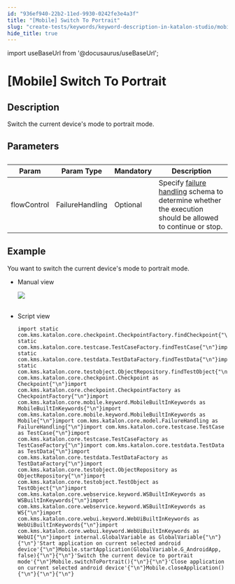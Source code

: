 ```yaml
---
id: "936ef940-22b2-11ed-9930-0242fe3e4a3f"
title: "[Mobile] Switch To Portrait"
slug: "create-tests/keywords/keyword-description-in-katalon-studio/mobile-keywords/mobile-switch-to-portrait"
hide_title: true
---
```

import useBaseUrl from '@docusaurus/useBaseUrl';


# <a id="id_0" class="anchor_top_offset"/><a id="ariaid-title1" class="anchor_top_offset"/>[Mobile] Switch To Portrait


## <a id="id_0__id_1" class="anchor_top_offset"/>Description  

              
<p xmlns="http://www.w3.org/1999/xhtml" className="p">Switch the current device's mode to portrait mode.</p> 
      

## <a id="id_0__id_2" class="anchor_top_offset"/>Parameters  

              
<table xmlns="http://www.w3.org/1999/xhtml" className="table anchor_top_offset" id="id_0__6a3bd71e-47e7-45d5-9cb2-1a3a18b38b99"><caption /><thead className="thead"><tr className><th className="entry anchor_top_offset" id="id_0__6a3bd71e-47e7-45d5-9cb2-1a3a18b38b99__entry__1">Param</th><th className="entry anchor_top_offset" id="id_0__6a3bd71e-47e7-45d5-9cb2-1a3a18b38b99__entry__2">Param Type</th><th className="entry anchor_top_offset" id="id_0__6a3bd71e-47e7-45d5-9cb2-1a3a18b38b99__entry__3">Mandatory</th><th className="entry anchor_top_offset" id="id_0__6a3bd71e-47e7-45d5-9cb2-1a3a18b38b99__entry__4">Description</th></tr></thead><tbody className="tbody"><tr className><td className="entry" headers="id_0__6a3bd71e-47e7-45d5-9cb2-1a3a18b38b99__entry__1 id_0__6a3bd71e-47e7-45d5-9cb2-1a3a18b38b99__entry__2 id_0__6a3bd71e-47e7-45d5-9cb2-1a3a18b38b99__entry__3 id_0__6a3bd71e-47e7-45d5-9cb2-1a3a18b38b99__entry__4 ">flowControl</td><td className="entry" headers="id_0__6a3bd71e-47e7-45d5-9cb2-1a3a18b38b99__entry__1 id_0__6a3bd71e-47e7-45d5-9cb2-1a3a18b38b99__entry__2 id_0__6a3bd71e-47e7-45d5-9cb2-1a3a18b38b99__entry__3 id_0__6a3bd71e-47e7-45d5-9cb2-1a3a18b38b99__entry__4 ">FailureHandling</td><td className="entry" headers="id_0__6a3bd71e-47e7-45d5-9cb2-1a3a18b38b99__entry__1 id_0__6a3bd71e-47e7-45d5-9cb2-1a3a18b38b99__entry__2 id_0__6a3bd71e-47e7-45d5-9cb2-1a3a18b38b99__entry__3 id_0__6a3bd71e-47e7-45d5-9cb2-1a3a18b38b99__entry__4 ">Optional</td><td className="entry" headers="id_0__6a3bd71e-47e7-45d5-9cb2-1a3a18b38b99__entry__1 id_0__6a3bd71e-47e7-45d5-9cb2-1a3a18b38b99__entry__2 id_0__6a3bd71e-47e7-45d5-9cb2-1a3a18b38b99__entry__3 id_0__6a3bd71e-47e7-45d5-9cb2-1a3a18b38b99__entry__4 ">Specify <a className="xref" href="/docs/maintain/configure-failure-handling-settings-in-katalon-studio">failure handling</a> schema to         determine whether the execution should be allowed to continue or         stop.</td></tr></tbody></table> 
      

## <a id="id_0__id_3" class="anchor_top_offset"/>Example 

              
<p xmlns="http://www.w3.org/1999/xhtml" className="p">You want to switch the current device's mode to   portrait mode.</p> 
      
<ul xmlns="http://www.w3.org/1999/xhtml" className="ul"><li className="li">     <p className="p">Manual view</p>     <p className="p">       <img className="image" src={useBaseUrl("https://github.com/katalon-studio/docs-images/raw/master/katalon-studio/docs/mobile-switch-to-portrait/image2017-3-3-143A453A36.png")} /><br /><br />     </p>   </li><li className="li">     <p className="p">Script view </p>     <pre className="pre codeblock"><code>import static com.kms.katalon.core.checkpoint.CheckpointFactory.findCheckpoint{"\n"}import static com.kms.katalon.core.testcase.TestCaseFactory.findTestCase{"\n"}import static com.kms.katalon.core.testdata.TestDataFactory.findTestData{"\n"}import static com.kms.katalon.core.testobject.ObjectRepository.findTestObject{"\n"}import com.kms.katalon.core.checkpoint.Checkpoint as Checkpoint{"\n"}import com.kms.katalon.core.checkpoint.CheckpointFactory as CheckpointFactory{"\n"}import com.kms.katalon.core.mobile.keyword.MobileBuiltInKeywords as MobileBuiltInKeywords{"\n"}import com.kms.katalon.core.mobile.keyword.MobileBuiltInKeywords as Mobile{"\n"}import com.kms.katalon.core.model.FailureHandling as FailureHandling{"\n"}import com.kms.katalon.core.testcase.TestCase as TestCase{"\n"}import com.kms.katalon.core.testcase.TestCaseFactory as TestCaseFactory{"\n"}import com.kms.katalon.core.testdata.TestData as TestData{"\n"}import com.kms.katalon.core.testdata.TestDataFactory as TestDataFactory{"\n"}import com.kms.katalon.core.testobject.ObjectRepository as ObjectRepository{"\n"}import com.kms.katalon.core.testobject.TestObject as TestObject{"\n"}import com.kms.katalon.core.webservice.keyword.WSBuiltInKeywords as WSBuiltInKeywords{"\n"}import com.kms.katalon.core.webservice.keyword.WSBuiltInKeywords as WS{"\n"}import com.kms.katalon.core.webui.keyword.WebUiBuiltInKeywords as WebUiBuiltInKeywords{"\n"}import com.kms.katalon.core.webui.keyword.WebUiBuiltInKeywords as WebUI{"\n"}import internal.GlobalVariable as GlobalVariable{"\n"}{"\n"}'Start application on current selected android device'{"\n"}Mobile.startApplication(GlobalVariable.G_AndroidApp, false){"\n"}{"\n"}'Switch the current device to portrait mode'{"\n"}Mobile.switchToPortrait(){"\n"}{"\n"}'Close application on current selected android device'{"\n"}Mobile.closeApplication(){"\n"}{"\n"}{"\n"}</code></pre>   </li></ul> 
      
